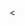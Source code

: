 <<!DOCTYPE html>
<html>
<head>
    <meta charset="utf-8" />
    <meta http-equiv="X-UA-Compatible" content="IE=edge">
    <title>Complete-SQL-by-Mosh</title>
</head>
<body>
    
</body>
</html>
